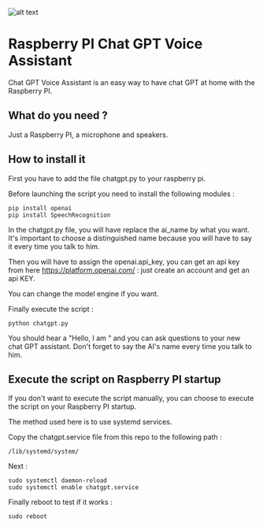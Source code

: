 ![alt text](https://avatars.githubusercontent.com/u/1294177?s=280&v=4)

# Raspberry PI Chat GPT Voice Assistant

Chat GPT Voice Assistant is an easy way to have chat GPT at home with the Raspberry PI.

## What do you need ?

Just a Raspberry PI, a microphone and speakers.

## How to install it

First you have to add the file chatgpt.py to your raspberry pi.

Before launching the script you need to install the following modules :

````
pip install openai
pip install SpeechRecognition
````

In the chatgpt.py file, you will have replace the ai_name by what you want. It's important to choose a distinguished name
because you will have to say it every time you talk to him.

Then you will have to assign the openai.api_key, you can get an api key from here https://platform.openai.com/ : just create an account and get an api KEY. 

You can change the model engine if you want.

Finally execute the script :

````
python chatgpt.py
````

You should hear a "Hello, I am <Bot name>" and you can ask questions to your new chat GPT assistant. Don't forget to say the AI's name every time you talk to him.

## Execute the script on Raspberry PI startup

If you don't want to execute the script manually, you can choose to execute the script on your Raspberry PI startup.

The method used here is to use systemd services.

Copy the chatgpt.service file from this repo to the following path :

````
/lib/systemd/system/
````

Next :

````
sudo systemctl daemon-reload
sudo systemctl enable chatgpt.service
````

Finally reboot to test if it works :

````
sudo reboot
````